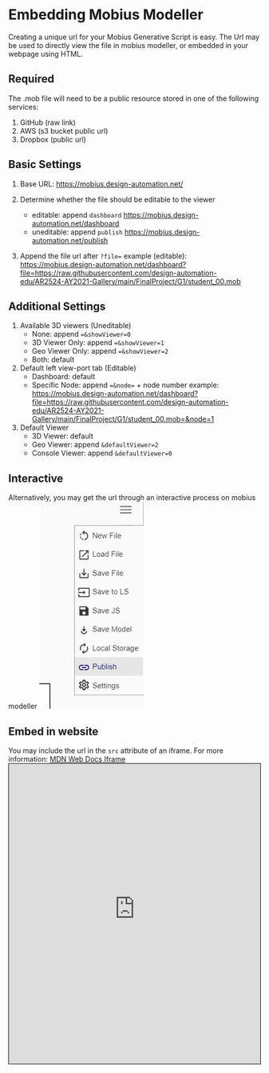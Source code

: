 # Embedding Mobius Modeller
Creating a unique url for your Mobius Generative Script is easy.
The Url may be used to directly view the file in mobius modeller, or embedded in your webpage using HTML.

## Required
The .mob file will need to be a public resource stored in one of the following services:
1. GitHub (raw link)
1. AWS (s3 bucket public url)
1. Dropbox (public url)

## Basic Settings
1. Base URL:
    https://mobius.design-automation.net/

1. Determine whether the file should be editable to the viewer
    * editable: append `dashboard`
    https://mobius.design-automation.net/dashboard
    * uneditable: append `publish`
    https://mobius.design-automation.net/publish

1. Append the file url after `?file=`
    example (editable):
    https://mobius.design-automation.net/dashboard?file=https://raw.githubusercontent.com/design-automation-edu/AR2524-AY2021-Gallery/main/FinalProject/G1/student_00.mob

## Additional Settings
1. Available 3D viewers (Uneditable)
    * None: append `=&showViewer=0`
    * 3D Viewer Only: append `=&showViewer=1`
    * Geo Viewer Only: append `=&showViewer=2`
    * Both: default
1. Default left view-port tab (Editable)
    * Dashboard: default
    * Specific Node: append `=&node=` + node number
        example:
        https://mobius.design-automation.net/dashboard?file=https://raw.githubusercontent.com/design-automation-edu/AR2524-AY2021-Gallery/main/FinalProject/G1/student_00.mob=&node=1
1. Default Viewer
    * 3D Viewer: default
    * Geo Viewer: append `&defaultViewer=2`
    * Console Viewer: append `&defaultViewer=0`

## Interactive 
Alternatively, you may get the url through an interactive process on mobius modeller
![Publish Model](./interactive_publish.png)

## Embed in website
You may include the url in the `src` attribute of an iframe.
For more information: [MDN Web Docs Iframe](https://developer.mozilla.org/en-US/docs/Web/HTML/Element/iframe)
    <iframe 
        width='100%' 
        height='600px' 
        style='border: 1px solid black;' 
        src="https://mobius.design-automation.net/dashboard?file=https:%2F%2Fraw.githubusercontent.com%2Fdesign-automation-edu%2FAR2524-AY2021-Gallery%2Fmain%2FFinalProject%2FG1%2Fstudent_00.mob&node=0">
    </iframe>